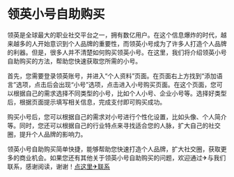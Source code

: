 # 领英小号自助购买

领英是全球最大的职业社交平台之一，拥有数亿用户。在这个信息爆炸的时代，越来越多的人开始意识到个人品牌的重要性，而领英小号成为了许多人打造个人品牌的利器。但是，很多人并不清楚如何购买领英小号。在这里，我们将介绍领英小号自助购买的方法，帮助您快速获取您所需的小号。

首先，您需要登录领英账号，并进入“个人资料”页面。在页面右上方找到“添加语言”选项，点击后会出现“小号”选项，点击进入小号购买页面。在这个页面，您可以根据自己的需求选择不同类型的小号，比如个人小号、企业小号等。选择好类型后，根据页面提示填写相关信息，完成支付即可购买成功。

购买小号后，您可以根据自己的需求对小号进行个性化设置，比如头像、个人简介等。同时，您还可以根据自己的行业特点来寻找适合您的人脉，扩大自己的社交圈，提升个人品牌的影响力。

领英小号自助购买简单快捷，能够帮助您快速打造个人品牌，扩大社交圈，获取更多的商业机会。如果您还有其他关于领英小号自助购买的问题，欢迎通过✈与我们联系，感谢阅读，谢谢！[点这里✈联系](https://gg.k02.cc)